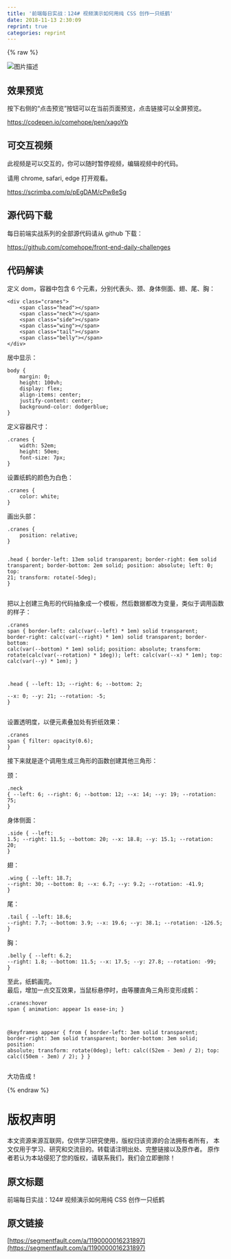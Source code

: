 ```yaml
---
title: '前端每日实战：124# 视频演示如何用纯 CSS 创作一只纸鹤' 
date: 2018-11-13 2:30:09
reprint: true
categories: reprint
---
```


{% raw %}
<p><span class="img-wrap"><img data-src="/img/bVbggOW?w=400&amp;h=295" src="https://static.alili.tech/img/bVbggOW?w=400&amp;h=295" alt="&#x56FE;&#x7247;&#x63CF;&#x8FF0;" title="&#x56FE;&#x7247;&#x63CF;&#x8FF0;"></span></p><h2>&#x6548;&#x679C;&#x9884;&#x89C8;</h2><p>&#x6309;&#x4E0B;&#x53F3;&#x4FA7;&#x7684;&#x201C;&#x70B9;&#x51FB;&#x9884;&#x89C8;&#x201D;&#x6309;&#x94AE;&#x53EF;&#x4EE5;&#x5728;&#x5F53;&#x524D;&#x9875;&#x9762;&#x9884;&#x89C8;&#xFF0C;&#x70B9;&#x51FB;&#x94FE;&#x63A5;&#x53EF;&#x4EE5;&#x5168;&#x5C4F;&#x9884;&#x89C8;&#x3002;</p><p><a href="https://codepen.io/comehope/pen/xagoYb" rel="nofollow noreferrer">https://codepen.io/comehope/pen/xagoYb</a></p><h2>&#x53EF;&#x4EA4;&#x4E92;&#x89C6;&#x9891;</h2><p>&#x6B64;&#x89C6;&#x9891;&#x662F;&#x53EF;&#x4EE5;&#x4EA4;&#x4E92;&#x7684;&#xFF0C;&#x4F60;&#x53EF;&#x4EE5;&#x968F;&#x65F6;&#x6682;&#x505C;&#x89C6;&#x9891;&#xFF0C;&#x7F16;&#x8F91;&#x89C6;&#x9891;&#x4E2D;&#x7684;&#x4EE3;&#x7801;&#x3002;</p><p>&#x8BF7;&#x7528; chrome, safari, edge &#x6253;&#x5F00;&#x89C2;&#x770B;&#x3002;</p><p><a href="https://scrimba.com/p/pEgDAM/cPw8eSg" rel="nofollow noreferrer">https://scrimba.com/p/pEgDAM/cPw8eSg</a></p><h2>&#x6E90;&#x4EE3;&#x7801;&#x4E0B;&#x8F7D;</h2><p>&#x6BCF;&#x65E5;&#x524D;&#x7AEF;&#x5B9E;&#x6218;&#x7CFB;&#x5217;&#x7684;&#x5168;&#x90E8;&#x6E90;&#x4EE3;&#x7801;&#x8BF7;&#x4ECE; github &#x4E0B;&#x8F7D;&#xFF1A;</p><p><a href="https://github.com/comehope/front-end-daily-challenges" rel="nofollow noreferrer">https://github.com/comehope/front-end-daily-challenges</a></p><h2>&#x4EE3;&#x7801;&#x89E3;&#x8BFB;</h2><p>&#x5B9A;&#x4E49; dom&#xFF0C;&#x5BB9;&#x5668;&#x4E2D;&#x5305;&#x542B; 6 &#x4E2A;&#x5143;&#x7D20;&#xFF0C;&#x5206;&#x522B;&#x4EE3;&#x8868;&#x5934;&#x3001;&#x9888;&#x3001;&#x8EAB;&#x4F53;&#x4FA7;&#x9762;&#x3001;&#x7FC5;&#x3001;&#x5C3E;&#x3001;&#x80F8;&#xFF1A;</p><pre><code class="html">&lt;div class=&quot;cranes&quot;&gt;
    &lt;span class=&quot;head&quot;&gt;&lt;/span&gt;
    &lt;span class=&quot;neck&quot;&gt;&lt;/span&gt;
    &lt;span class=&quot;side&quot;&gt;&lt;/span&gt;
    &lt;span class=&quot;wing&quot;&gt;&lt;/span&gt;
    &lt;span class=&quot;tail&quot;&gt;&lt;/span&gt;
    &lt;span class=&quot;belly&quot;&gt;&lt;/span&gt;
&lt;/div&gt;</code></pre><p>&#x5C45;&#x4E2D;&#x663E;&#x793A;&#xFF1A;</p><pre><code class="css">body {
    margin: 0;
    height: 100vh;
    display: flex;
    align-items: center;
    justify-content: center;
    background-color: dodgerblue;
}</code></pre><p>&#x5B9A;&#x4E49;&#x5BB9;&#x5668;&#x5C3A;&#x5BF8;&#xFF1A;</p><pre><code class="css">.cranes {
    width: 52em;
    height: 50em;
    font-size: 7px;
}</code></pre><p>&#x8BBE;&#x7F6E;&#x7EB8;&#x9E64;&#x7684;&#x989C;&#x8272;&#x4E3A;&#x767D;&#x8272;&#xFF1A;</p><pre><code class="css">.cranes {
    color: white;
}</code></pre><p>&#x753B;&#x51FA;&#x5934;&#x90E8;&#xFF1A;</p><pre><code class="css">.cranes {
    position: relative;
}

.head {
    border-left: 13em solid transparent;
    border-right: 6em solid transparent;
    border-bottom: 2em solid;
    position: absolute;
    left: 0;
    top: 21;
    transform: rotate(-5deg);
}</code></pre><p>&#x628A;&#x4EE5;&#x4E0A;&#x521B;&#x5EFA;&#x4E09;&#x89D2;&#x5F62;&#x7684;&#x4EE3;&#x7801;&#x62BD;&#x8C61;&#x6210;&#x4E00;&#x4E2A;&#x6A21;&#x677F;&#xFF0C;&#x7136;&#x540E;&#x6570;&#x636E;&#x90FD;&#x6539;&#x4E3A;&#x53D8;&#x91CF;&#xFF0C;&#x7C7B;&#x4F3C;&#x4E8E;&#x8C03;&#x7528;&#x51FD;&#x6570;&#x7684;&#x6837;&#x5B50;&#xFF1A;</p><pre><code class="css">.cranes span {
    border-left: calc(var(--left) * 1em) solid transparent;
    border-right: calc(var(--right) * 1em) solid transparent;
    border-bottom: calc(var(--bottom) * 1em) solid;
    position: absolute;
    transform: rotate(calc(var(--rotation) * 1deg));
    left: calc(var(--x) * 1em);
    top: calc(var(--y) * 1em);
}

.head {
    --left: 13;
    --right: 6;
    --bottom: 2;    
    --x: 0;
    --y: 21;
    --rotation: -5;
}</code></pre><p>&#x8BBE;&#x7F6E;&#x900F;&#x660E;&#x5EA6;&#xFF0C;&#x4EE5;&#x4FBF;&#x5143;&#x7D20;&#x53E0;&#x52A0;&#x5904;&#x6709;&#x6298;&#x7EB8;&#x6548;&#x679C;&#xFF1A;</p><pre><code class="css">.cranes span {
    filter: opacity(0.6);
}</code></pre><p>&#x63A5;&#x4E0B;&#x6765;&#x5C31;&#x662F;&#x9010;&#x4E2A;&#x8C03;&#x7528;&#x751F;&#x6210;&#x4E09;&#x89D2;&#x5F62;&#x7684;&#x51FD;&#x6570;&#x521B;&#x5EFA;&#x5176;&#x4ED6;&#x4E09;&#x89D2;&#x5F62;&#xFF1A;</p><p>&#x9888;&#xFF1A;</p><pre><code class="css">.neck {
    --left: 6;
    --right: 6;
    --bottom: 12;
    --x: 14;
    --y: 19;
    --rotation: 75;
}</code></pre><p>&#x8EAB;&#x4F53;&#x4FA7;&#x9762;&#xFF1A;</p><pre><code class="css">.side {
    --left: 1.5;
    --right: 11.5;
    --bottom: 20;
    --x: 18.8;
    --y: 15.1;
    --rotation: 20;
}</code></pre><p>&#x7FC5;&#xFF1A;</p><pre><code class="css">.wing {
    --left: 18.7;
    --right: 30;
    --bottom: 8;
    --x: 6.7;
    --y: 9.2;
    --rotation: -41.9;
}</code></pre><p>&#x5C3E;&#xFF1A;</p><pre><code class="css">.tail {
    --left: 18.6;
    --right: 7.7;
    --bottom: 3.9;
    --x: 19.6;
    --y: 38.1;
    --rotation: -126.5;
}</code></pre><p>&#x80F8;&#xFF1A;</p><pre><code class="css">.belly {
    --left: 6.2;
    --right: 1.8;
    --bottom: 11.5;
    --x: 17.5;
    --y: 27.8;
    --rotation: -99;
}</code></pre><p>&#x81F3;&#x6B64;&#xFF0C;&#x7EB8;&#x9E64;&#x753B;&#x5B8C;&#x3002;<br>&#x6700;&#x540E;&#xFF0C;&#x589E;&#x52A0;&#x4E00;&#x70B9;&#x4EA4;&#x4E92;&#x6548;&#x679C;&#xFF0C;&#x5F53;&#x9F20;&#x6807;&#x60AC;&#x505C;&#x65F6;&#xFF0C;&#x7531;&#x7B49;&#x8170;&#x76F4;&#x89D2;&#x4E09;&#x89D2;&#x5F62;&#x53D8;&#x5F62;&#x6210;&#x9E64;&#xFF1A;</p><pre><code class="css">.cranes:hover span {
    animation: appear 1s ease-in;
}

@keyframes appear {
    from {
        border-left: 3em solid transparent;
        border-right: 3em solid transparent;
        border-bottom: 3em solid;
        position: absolute;
        transform: rotate(0deg);
        left: calc((52em - 3em) / 2);
        top: calc((50em - 3em) / 2);
    }
}</code></pre><p>&#x5927;&#x529F;&#x544A;&#x6210;&#xFF01;</p>
{% endraw %}

# 版权声明
本文资源来源互联网，仅供学习研究使用，版权归该资源的合法拥有者所有，
本文仅用于学习、研究和交流目的。转载请注明出处、完整链接以及原作者。
原作者若认为本站侵犯了您的版权，请联系我们，我们会立即删除！

## 原文标题
前端每日实战：124# 视频演示如何用纯 CSS 创作一只纸鹤

## 原文链接
[https://segmentfault.com/a/1190000016231897](https://segmentfault.com/a/1190000016231897)

